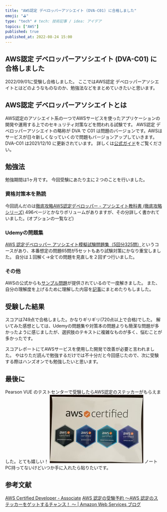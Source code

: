 ```yaml
---
title: "AWS認定 デベロッパーアソシエイト (DVA-C01) に合格しました"
emoji: "⛳"
type: "tech" # tech: 技術記事 / idea: アイデア
topics: ["AWS"]
published: true
published_at: 2022-08-24 15:00
---
```

## AWS認定 デベロッパーアソシエイト (DVA-C01) に合格しました
2022/09/01に受験し合格しました。
ここではAWS認定 デベロッパーアソシエイトとはどのようなものなのか、勉強法などをまとめていきたいと思います。

## AWS認定 デベロッパーアソシエイトとは
AWS認定のアソシエイト系の一つでAWSサービスを使ったアプリケーションの開発や運用する上でのセキュリティ対策などを問われる試験です。
AWS認定 デベロッパーアソシエイトの略称が DVA で C01 は問題のバージョンです。AWSはサービスが日々新しくなっていくので問題もバージョンアップしていきます。
DVA-C01 は2021/12/10 に更新されています。
詳しくは[公式ガイド](https://d1.awsstatic.com/ja_JP/training-and-certification/docs-dev-associate/AWS-Certified-Developer-Associate_Exam-Guide.pdf)をご覧ください。

## 勉強法
勉強期間は1ヶ月です。
今回受験にあたり主に２つのことを行いました。

### 資格対策本を熟読
今回読んだのは[徹底攻略AWS認定デベロッパー - アソシエイト教科書 (徹底攻略シリーズ)](https://book.impress.co.jp/books/1120101125)
496ページとかなりボリュームがありますが、その分詳しく書かれていました。(オプションの一覧など)

### Udemyの問題集
[AWS 認定デベロッパー アソシエイト模擬試験問題集（5回分325問）](https://www.udemy.com/course/aws-31955/)というコースがあり、本番想定の問題65問が5セットもあり試験対策にかなり重宝しました。
自分は１回解く→全ての問題を見直しを２回ずつ行いました。

### その他
AWSの公式からも[サンプル問題](https://d1.awsstatic.com/ja_JP/training-and-certification/docs-dev-associate/AWS-Certified-Developer-Associate_Sample-Questions.pdf)が提供されているので一度解きました。
また、自分の理解度を上げるために理解した内容を[記事](記事投降後に編集)にまとめたりもしました。

## 受験した結果
スコアは749点で合格しました。かなりギリギリ(720点以上で合格)でした。
解いてみた感想としては、Udemyの問題集や対策本の問題よりも簡潔な問題が多かったように感じましたが、選択肢のテキストに複雑なものが多く、悩むことが多かったです。

スコアレポートにてAWSサービスを使用した開発で改善が必要と言われました。
やはりただ読んで勉強するだけでは不十分だと今回感じたので、次に受験する際はハンズオンでも勉強したいと思います。

## 最後に
Pearson VUE のテストセンターで受験したらAWS認定のステッカーがもらえました。とても嬉しい！
![AWS認定ステッカー](/images/aws_certification_sticker.jpeg)
ノートPC持ってないけどいつか手に入れたら貼りたいです。

## 参考文献
[AWS Certified Developer - Associate](https://aws.amazon.com/jp/certification/certified-developer-associate/)
[AWS 認定の受験予約 ～AWS 認定のステッカーをゲットするチャンス！ ～ | Amazon Web Services ブログ](https://aws.amazon.com/jp/blogs/news/taking_aws_certification/)